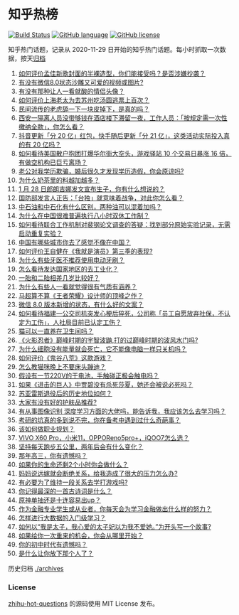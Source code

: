 # 知乎热榜
[![Build Status](https://github.com/ToWeLong/zhihu-hot-questions/workflows/CI/badge.svg)](https://github.com/ToWeLong/zhihu-hot-questions/actions)
[![GitHub language](https://img.shields.io/badge/language-golang-orange.svg)](https://golang.org/)
[![GitHub license](https://img.shields.io/github/license/ToWeLong/zhihu-hot-questions)](https://github.com/ToWeLong/zhihu-hot-questions/blob/main/LICENSE)

知乎热门话题，记录从 2020-11-29 日开始的知乎热门话题。每小时抓取一次数据，按天[归档](./archives)

<!-- BEGIN -->

1. [如何评价孟佳新歌封面的半裸造型，你们能接受吗？是否涉嫌抄袭？](https://www.zhihu.com/question/441630051)
1. [有没有微信8.0状态沙雕又可爱的视频或图片?](https://www.zhihu.com/question/441253090)
1. [有没有那种让人一看就酸的情侣头像？](https://www.zhihu.com/question/432753689)
1. [如何评价上海老太为去苏州吃汤圆逃票上百次？](https://www.zhihu.com/question/441465968)
1. [民间流传的老虎舔一下一块皮掉下，是真的吗？](https://www.zhihu.com/question/440186147)
1. [西安一隔离人员没带够钱在酒店楼下滞留一夜，工作人员：「按规定需一次性缴纳全款」，你怎么看？](https://www.zhihu.com/question/441416399)
1. [抖音更新「分 20 亿」红包，快手随后更新「分 21 亿」，这类活动实际投入真的有 20 亿吗？](https://www.zhihu.com/question/441453090)
1. [如何看待美国散户抱团打爆华尔街大空头，游戏驿站 10 个交易日暴涨 16 倍，有做空机构已巨亏离场？](https://www.zhihu.com/question/441605142)
1. [老公对我学历欺骗，婚后很久才发现学历造假，你会原谅吗?](https://www.zhihu.com/question/347657075)
1. [为什么奶茶里的料越加越多？](https://www.zhihu.com/question/435709314)
1. [1 月 28 日郎朗吉娜发文宣布生子，你有什么想说的？](https://www.zhihu.com/question/441716137)
1. [国防部发言人正告：「台独」就意味着战争，对此你怎么看？](https://www.zhihu.com/question/441675150)
1. [中石油和中石化有什么区别，两种油可以混着加吗？](https://www.zhihu.com/question/349457216)
1. [为什么在中国很难普遍执行八小时双休工作制？](https://www.zhihu.com/question/441330415)
1. [如何看待联合工作机制对裴钢论文调查的答疑：找到部分原始实验记录，无需启动重复实验？](https://www.zhihu.com/question/441750359)
1. [中国有哪些城市你去了感觉不像在中国？](https://www.zhihu.com/question/441522495)
1. [如何评价王自健在《我就是演员》第三季的表现?](https://www.zhihu.com/question/434577571)
1. [为什么有些牙医不推荐使用电动牙刷？](https://www.zhihu.com/question/364359077)
1. [怎么看待发达国家地区的去工业化？](https://www.zhihu.com/question/440112836)
1. [一胎和二胎相差几岁比较好？](https://www.zhihu.com/question/440730945)
1. [为什么有些人一看就觉得很有气质有涵养？](https://www.zhihu.com/question/283957149)
1. [马超算不算《王者荣耀》设计师的顶峰之作？](https://www.zhihu.com/question/406602884)
1. [微信 8.0 版本新增的状态，有什么好的文案？](https://www.zhihu.com/question/440539117)
1. [如何看待福建一公交司机突发心梗后猝死，公司称「员工自愿放弃社保，不认定为工伤」，人社局目前已认定工伤？](https://www.zhihu.com/question/441617755)
1. [猫可以一直养在卫生间吗？](https://www.zhihu.com/question/439219924)
1. [《火影忍者》巅峰时期的宇智波鼬,打的过巅峰时期的波风水门吗?](https://www.zhihu.com/question/441235998)
1. [为什么细胞没有能量就会死亡，它不能像电脑一样只关机吗？](https://www.zhihu.com/question/441076083)
1. [如何评价《鬼谷八荒》这款游戏？](https://www.zhihu.com/question/441544416)
1. [怎么教猫咪晚上不要床头蹦迪？](https://www.zhihu.com/question/440770837)
1. [假设有一节220V的干电池，手触碰正极会触电吗？](https://www.zhihu.com/question/20855154)
1. [如果《进击的巨人》中贾碧没有杀死莎夏，她还会被说必死吗？](https://www.zhihu.com/question/434832982)
1. [苏亚雷斯退役后的历史地位如何？](https://www.zhihu.com/question/382010119)
1. [大家有没有好的护肤品推荐?](https://www.zhihu.com/question/322372687)
1. [有从事图像识别 深度学习方面的大佬吗，能告诉我，我应该怎么去学习吗？](https://www.zhihu.com/question/427704119)
1. [考研的坑真的多到说不完，你在备考中遇到过什么奇葩事？](https://www.zhihu.com/question/438988981)
1. [该如何做职业规划？](https://www.zhihu.com/question/28100265)
1. [VIVO X60 Pro，小米11，OPPOReno5pro+，iQOO7怎么选？](https://www.zhihu.com/question/437382915)
1. [坚持每天跑步五公里，两年后会有什么变化？](https://www.zhihu.com/question/418315082)
1. [那年高三，你有遗憾吗？](https://www.zhihu.com/question/440871135)
1. [如果你的生命还剩2个小时你会做什么？](https://www.zhihu.com/question/316418398)
1. [妈妈说远嫁就会断绝关系，给我造成了很大的压力怎么办?](https://www.zhihu.com/question/430789524)
1. [有必要为了维持一段关系去学打游戏吗?](https://www.zhihu.com/question/440873641)
1. [你记得最深的一首古诗词是什么？](https://www.zhihu.com/question/440629210)
1. [原神单抽还是十连容易出up？](https://www.zhihu.com/question/439745553)
1. [作为金融专业学生或从业者，你每天会为学习金融做出什么样的努力？](https://www.zhihu.com/question/28141300)
1. [怎样进行大数据的入门级学习？](https://www.zhihu.com/question/24761255)
1. [如何以“我是太子，我心爱的太子妃以为我不爱她。”为开头写一个故事?](https://www.zhihu.com/question/436928870)
1. [如果给你一次重来的机会，你会从哪里开始？](https://www.zhihu.com/question/440803954)
1. [你的初中时代有遗憾吗？](https://www.zhihu.com/question/440022838)
1. [是什么让你放下那个人了？](https://www.zhihu.com/question/431952801)

<!-- END -->

历史归档 [./archives](./archives)


### License
[zhihu-hot-questions](https://github.com/towelong/zhihu-hot-questions) 的源码使用 MIT License 发布。
